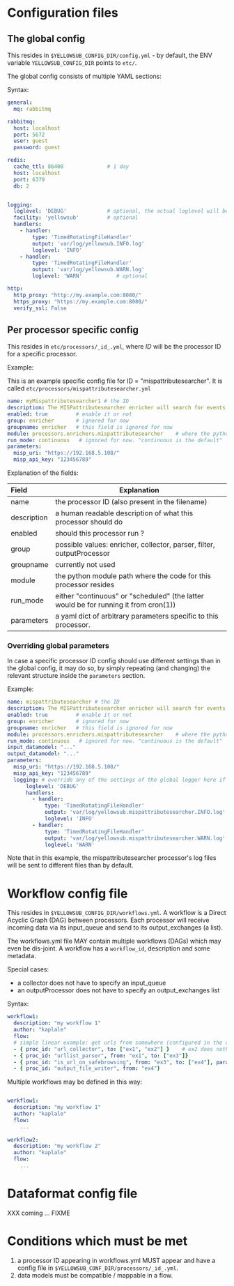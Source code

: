 # Configuration files

## The global config   

This resides in `$YELLOWSUB_CONFIG_DIR/config.yml` - by default, the ENV variable `YELLOWSUB_CONFIG_DIR` points to `etc/`.

The global config consists of multiple YAML sections:

Syntax: 
```yaml
general:
  mq: rabbitmq

rabbitmq:
  host: localhost
  port: 5672
  user: guest 
  password: guest

redis:
  cache_ttl: 86400              # 1 day
  host: localhost
  port: 6379
  db: 2


logging:
  loglevel: 'DEBUG'             # optional, the actual loglevel will be set on the individual handlers, default=DEBUG
  facility: 'yellowsub'         # optional
  handlers:
    - handler:
        type: 'TimedRotatingFileHandler'
        output: 'var/log/yellowsub.INFO.log'
        loglevel: 'INFO'
    - handler:
        type: 'TimedRotatingFileHandler'
        output: 'var/log/yellowsub.WARN.log'
        loglevel: 'WARN'           # optional

http:
  http_proxy: "http://my.example.com:8080/"
  https_proxy: "https://my.example.com:8080/"
  verify_ssl: False
```

## Per processor specific config

This resides in `etc/processors/_id_.yml`, where *ID* will be the processor ID for a specific processor.

Example:

This is an example specific config file for ID = "mispattributesearcher". 
It is called `etc/processors/mispattributesearcher.yml`

```yaml
name: myMispattributesearcher1 # the ID
description: The MISPattributesearcher enricher will search for events in MISP for a given IoC (IP address, etc..)
enabled: true         # enable it or not
group: enricher       # ignored for now
groupname: enricher   # this field is ignored for now
module: processors.enrichers.mispattributesearcher    # where the python module resides
run_mode: continuous   # ignored for now. "continuous is the default"
parameters: 
  misp_uri: "https://192.168.5.108/"                                            
  misp_api_key: "123456789"                                                              
```

Explanation of the fields:

|Field   | Explanation | 
|:------ | ------------ | 
| name  | the processor ID (also present in the filename) |
| description | a human readable description of what this processor should do |
| enabled | should this processor run ? |
| group | possible values: enricher, collector, parser, filter, outputProcessor |
| groupname | currently not used |
| module | the python module path where the code for this processor resides |
| run_mode | either "continuous" or "scheduled" (the latter would be for running it from cron(1)) |
| parameters | a yaml dict of arbitrary parameters specific to this processor. |


### Overriding global parameters

In case a specific processor ID config should use different settings than in the global config,
it may do so, by simply repeating (and changing) the relevant structure inside the `parameters` section.

Example:

```yaml
name: mispattributesearcher # the ID
description: The MISPattributesearcher enricher will search for events in MISP for a given IoC (IP address, etc..)
enabled: true         # enable it or not
group: enricher       # ignored for now
groupname: enricher   # this field is ignored for now
module: processors.enrichers.mispattributesearcher    # where the python module resides
run_mode: continuous   # ignored for now. "continuous is the default"
input_datamodel: "..."
output_datamodel: "..."
parameters: 
  misp_uri: "https://192.168.5.108/"                                            
  misp_api_key: "123456789"     
  logging: # override any of the settings of the global logger here if needed
      loglevel: 'DEBUG'
      handlers:
        - handler:
            type: 'TimedRotatingFileHandler'
            output: 'var/log/yellowsub.mispattributesearcher.INFO.log'
            loglevel: 'INFO'
        - handler:
            type: 'TimedRotatingFileHandler'
            output: 'var/log/yellowsub.mispattributesearcher.WARN.log'
            loglevel: 'WARN'
```

Note that in this example, the mispattributesearcher processor's log files
will be sent to different files than by default.


# Workflow config file

This resides in `$YELLOWSUB_CONFIG_DIR/workflows.yml`.
A workflow is a Direct Acyclic Graph (DAG) between processors. Each processor will 
receive incoming data via its input_queue and send to its output_exchanges (a list).

The workflows.yml file MAY contain multiple workflows (DAGs) which may even be dis-joint.
A workflow has a `workflow_id`, description and some metadata.

Special cases:
* a collector does not have to specify an input_queue 
* an outputProcessor does not have to specify an output_exchanges list

Syntax:

```yaml
workflow1:
  description: "my workflow 1"
  author: "kaplale"
  flow:
  # simple linear example: get urls from somewhere (configured in the url_collector.yml) and do parallel lookups in safebrowsing, finally write the enriched results to a file.
  - { proc_id: "url_collector", to: ["ex1", "ex2"] }    # ex2 does nothing with it
  - { proc_id: "urllist_parser", from: "ex1", to: ["ex3"]}
  - { proc_id: "is_url_on_safebrowsing", from: "ex3", to: ["ex4"], paralellism: 3 }
  - { proc_id: "output_file_writer", from: "ex4"}
```

Multiple workflows may be defined in this way:

```yaml

workflow1:
  description: "my workflow 1"
  author: "kaplale"
  flow:
    ...
  
workflow2:
  description: "my workflow 2"
  author: "kaplale"
  flow:
    ... 
```

# Dataformat config file

XXX coming ... FIXME

# Conditions which must be met

1. a processor ID appearing in workflows.yml MUST appear and have a config file in `$YELLOWSUB_CONF_DIR/processors/_id_.yml`.
2. data models must be compatible / mappable in a flow.

